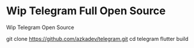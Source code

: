 # Wip Telegram Full Open Source

Wip Telegram Open Source



git clone https://github.com/azkadev/telegram.git
cd telegram
flutter build